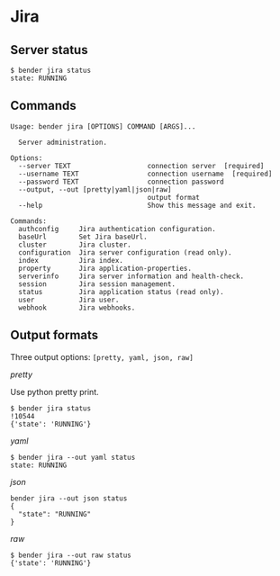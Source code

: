 # Jira

## Server status

```shell
$ bender jira status           
state: RUNNING
```

## Commands

```shell
Usage: bender jira [OPTIONS] COMMAND [ARGS]...

  Server administration.

Options:
  --server TEXT                   connection server  [required]
  --username TEXT                 connection username  [required]
  --password TEXT                 connection password
  --output, --out [pretty|yaml|json|raw]
                                  output format
  --help                          Show this message and exit.

Commands:
  authconfig     Jira authentication configuration.
  baseUrl        Set Jira baseUrl.
  cluster        Jira cluster.
  configuration  Jira server configuration (read only).
  index          Jira index.
  property       Jira application-properties.
  serverinfo     Jira server information and health-check.
  session        Jira session management.
  status         Jira application status (read only).
  user           Jira user.
  webhook        Jira webhooks.
```

## Output formats

Three output options: `[pretty, yaml, json, raw]`

_pretty_

Use python pretty print.

```shell
$ bender jira status                                                                                                                                                                             !10544
{'state': 'RUNNING'}
```

_yaml_

```shell
$ bender jira --out yaml status
state: RUNNING
```

_json_

```shell
bender jira --out json status
{
  "state": "RUNNING"
}
```

_raw_

```shell
$ bender jira --out raw status 
{'state': 'RUNNING'}
```

